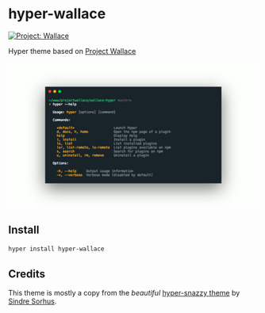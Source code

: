 # hyper-wallace

[![Project: Wallace](https://img.shields.io/badge/Project-Wallace-29c87d.svg)](https://www.projectwallace.com/oss)

Hyper theme based on [Project Wallace](https://www.projectwallace.com)

![Screenshot](screenshot.png)

## Install

```sh
hyper install hyper-wallace
```

## Credits

This theme is mostly a copy from the *beautiful* [hyper-snazzy theme](https://github.com/sindresorhus/hyper-snazzy) by [Sindre Sorhus](https://github.com/sindresorhus).
